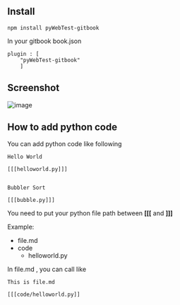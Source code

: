 ## Install

```
npm install pyWebTest-gitbook
```

In your gitbook book.json

```
plugin : [
	"pyWebTest-gitbook"
	]
```

## Screenshot

![image](https://i.cloudup.com/2Bbk19AXT9.png)

## How to add python code
You can add python code like following
```
Hello World

[[[helloworld.py]]]


Bubbler Sort

[[[bubble.py]]]
```

You need to put your python file path between **[[[** and **]]]**

Example:

- file.md
- code
	-  helloworld.py

In file.md , you can call like

```
This is file.md

[[[code/helloworld.py]]

```



